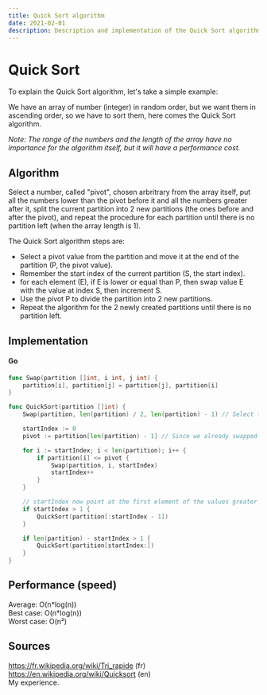 ```yaml
---
title: Quick Sort algorithm
date: 2021-02-01
description: Description and implementation of the Quick Sort algorithm
---
```


# Quick Sort

To explain the Quick Sort algorithm, let's take a simple example:  
  
We have an array of number (integer) in random order, but we want them in ascending order, so we have to sort them, here comes the Quick Sort algorithm.  
  
*Note: The range of the numbers and the length of the array have no importance for the algorithm itself, but it will have a performance cost.*
  
## Algorithm

Select a number, called "pivot", chosen arbritrary from the array itself, put all the numbers lower than the pivot before it and all the numbers greater after it, split the current partition into 2 new partitions (the ones before and after the pivot), and repeat the procedure for each partition until there is no partition left (when the array length is 1).

The Quick Sort algorithm steps are:

- Select a pivot value from the partition and move it at the end of the partition (P, the pivot value).
- Remember the start index of the current partition (S, the start index).
- for each element (E), if E is lower or equal than P, then swap value E with the value at index S, then increment S.
- Use the pivot P to divide the partition into 2 new partitions.
- Repeat the algorithm for the 2 newly created partitions until there is no partition left.

## Implementation

#### Go

```go
func Swap(partition []int, i int, j int) {
    partition[i], partition[j] = partition[j], partition[i]
}

func QuickSort(partition []int) {
    Swap(partition, len(partition) / 2, len(partition) - 1) // Select the pivot from the middle (arbitrary) of the partition and swap it with the last element

    startIndex := 0
    pivot := partition[len(partition) - 1] // Since we already swapped the pivot, we get the value directly from the end of the partition

    for i := startIndex; i < len(partition); i++ {
        if partition[i] <= pivot {
            Swap(partition, i, startIndex)
            startIndex++
        }
    }

    // startIndex now point at the first element of the values greater or equal than the pivot
    if startIndex > 1 {
        QuickSort(partition[:startIndex - 1])
    }

    if len(partition) - startIndex > 1 {
        QuickSort(partition[startIndex:])
    }
}
```

## Performance (speed)

Average: O(n\*log(n))  
Best case: O(n\*log(n))  
Worst case: O(n²)

## Sources

https://fr.wikipedia.org/wiki/Tri_rapide (fr)  
https://en.wikipedia.org/wiki/Quicksort (en)  
My experience.